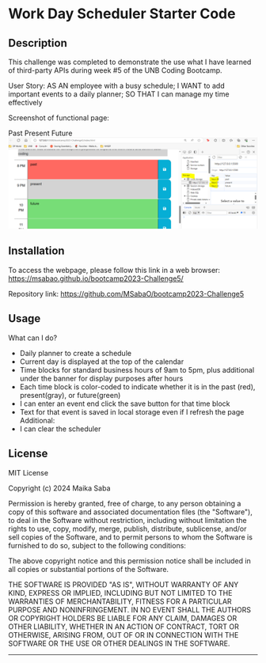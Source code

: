 # Work Day Scheduler Starter Code

## Description

This challenge was completed to demonstrate the use what I have learned of third-party APIs during week #5 of the UNB Coding Bootcamp.

User Story:
AS AN employee with a busy schedule;
I WANT to add important events to a daily planner;
SO THAT I can manage my time effectively

Screenshot of functional page:

Past Present Future
![Alt text](image.png)

## Installation

To access the webpage, please follow this link in a web browser: https://msabao.github.io/bootcamp2023-Challenge5/

Repository link:
https://github.com/MSabaO/bootcamp2023-Challenge5

## Usage

What can I do?

- Daily planner to create a schedule
- Current day is displayed at the top of the calendar
- Time blocks for standard business hours of 9am to 5pm, plus additional under the banner for display purposes after hours
- Each time block is color-coded to indicate whether it is in the past (red), present(gray), or future(green)
- I can enter an event end click the save button for that time block
- Text for that event is saved in local storage even if I refresh the page
  Additional:
- I can clear the scheduler

## License

MIT License

Copyright (c) 2024 Maika Saba

Permission is hereby granted, free of charge, to any person obtaining a copy
of this software and associated documentation files (the "Software"), to deal
in the Software without restriction, including without limitation the rights
to use, copy, modify, merge, publish, distribute, sublicense, and/or sell
copies of the Software, and to permit persons to whom the Software is
furnished to do so, subject to the following conditions:

The above copyright notice and this permission notice shall be included in all
copies or substantial portions of the Software.

THE SOFTWARE IS PROVIDED "AS IS", WITHOUT WARRANTY OF ANY KIND, EXPRESS OR
IMPLIED, INCLUDING BUT NOT LIMITED TO THE WARRANTIES OF MERCHANTABILITY,
FITNESS FOR A PARTICULAR PURPOSE AND NONINFRINGEMENT. IN NO EVENT SHALL THE
AUTHORS OR COPYRIGHT HOLDERS BE LIABLE FOR ANY CLAIM, DAMAGES OR OTHER
LIABILITY, WHETHER IN AN ACTION OF CONTRACT, TORT OR OTHERWISE, ARISING FROM,
OUT OF OR IN CONNECTION WITH THE SOFTWARE OR THE USE OR OTHER DEALINGS IN THE
SOFTWARE.

---
